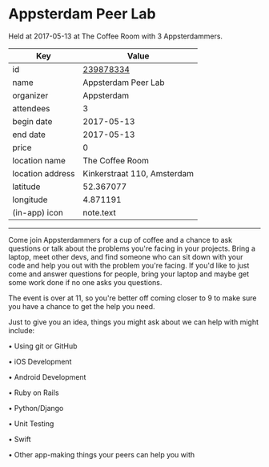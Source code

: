 # Appsterdam Peer Lab
Held at 2017-05-13 at The Coffee Room with 3 Appsterdammers.
        
|Key|Value
|---|---|
|id|[239878334](https://www.meetup.com/appsterdam/events/239878334/)|
|name|Appsterdam Peer Lab|
|organizer|Appsterdam|
|attendees|3|
|begin date|2017-05-13|
|end date|2017-05-13|
|price|0|
|location name|The Coffee Room|
|location address|Kinkerstraat 110, Amsterdam|
|latitude|52.367077|
|longitude|4.871191|
|(in-app) icon|note.text|

---

Come join Appsterdammers for a cup of coffee and a chance to ask questions or talk about the problems you're facing in your projects. Bring a laptop, meet other devs, and find someone who can sit down with your code and help you out with the problem you're facing. If you'd like to just come and answer questions for people, bring your laptop and maybe get some work done if no one asks you questions.

The event is over at 11, so you're better off coming closer to 9 to make sure you have a chance to get the help you need.

Just to give you an idea, things you might ask about we can help with might include:

• Using git or GitHub

• iOS Development

• Android Development

• Ruby on Rails

• Python/Django

• Unit Testing

• Swift

• Other app-making things your peers can help you with


